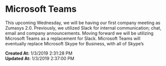 # Microsoft Teams

This upcoming Wednesday, we will be having our first company meeting as Zumasys 2.0. Previously, we utilized Slack for internal communication; chat, email and company announcements. Moving forward we will be utilizing Microsoft Teams as a replacement for Slack. Microsoft Teams will eventually replace Microsoft Skype for Business, with all of Skype’s  

**Created At:** 1/3/2019 2:31:28 PM  
**Updated At:** 1/3/2019 2:37:00 PM  

